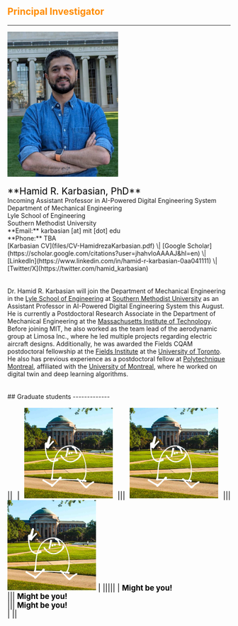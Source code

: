 <style>H1{color:Blue;}</style>
<style>H2{color:DarkOrange;}</style>
<style>H3{color:DarkOrange;}</style>
<style>p{color:Black;text-align: justify; font-size: 17px;}</style>


## Principal Investigator
-------------
<img src="/img/hamid.jpg" alt="drawing" width="250"/>
<br>
<br>
<span style="color:black; font-size:1.5em">**Hamid R. Karbasian, PhD**</span><br> Incoming Assistant Professor in AI-Powered Digital Engineering System <br> Department of Mechanical Engineering <br> Lyle School of Engineering <br> Southern Methodist University <br> **Email:** karbasian [at] mit [dot] edu <br> **Phone:** TBA <br>
[Karbasian CV](files/CV-HamidrezaKarbasian.pdf) \| [Google Scholar](https://scholar.google.com/citations?user=jhahvIoAAAAJ&hl=en) \| [LinkedIn](https://www.linkedin.com/in/hamid-r-karbasian-0aa041111) \| [Twitter/X](https://twitter.com/hamid_karbasian) 
<br>
<br>
<br>
Dr. Hamid R. Karbasian will join the Department of Mechanical Engineering in the <a href="https://www.smu.edu/lyle">Lyle School of Engineering</a> at <a href="https://www.smu.edu/">Southern Methodist University</a> as an Assistant Professor in AI-Powered Digital Engineering System this August. He is currently a Postdoctoral Research Associate in the Department of Mechanical Engineering at the <a href="https://www.mit.edu/">Massachusetts Institute of Technology</a>. Before joining MIT, he also worked as the team lead of the aerodynamic group at Limosa Inc., where he led multiple projects regarding electric aircraft designs. Additionally, he was awarded the Fields CQAM postdoctoral fellowship at the <a href="http://www.fields.utoronto.ca/">Fields Institute</a> at the <a href="https://www.utoronto.ca/">University of Toronto</a>. He also has previous experience as a postdoctoral fellow at <a href="https://www.polymtl.ca/">Polytechnique Montreal</a>, affiliated with the <a href="https://www.umontreal.ca/en/">University of Montreal</a>, where he worked on digital twin and deep learning algorithms.
<br>
<br>
<br>
## Graduate students
-------------

||
| <img src="/img/ishi.jpg" alt="drawing" width="200"/>  ||| <img src="/img/ishi.jpg" alt="drawing" width="200"/> ||| <img src="/img/ishi.jpg" alt="drawing" width="200"/> |
|||||
| **Might be you!** <br> []() ||| **Might be you!** <br> []() ||| **Might be you!** <br> []() |
||



